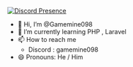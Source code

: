 
[![Discord Presence](https://lanyard.cnrad.dev/api/594483633662984192:showDisplayName=true)](https://discord.com/users/594483633662984192)

- 👋 Hi, I’m @Gamemine098
- 🌱 I’m currently learning PHP , Laravel
- 📫 How to reach me
  - Discord : gamemine098
- 😄 Pronouns: He / Him
